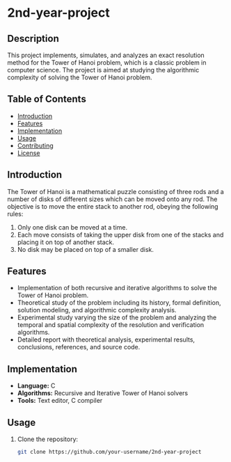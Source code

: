 # 2nd-year-project

## Description
This project implements, simulates, and analyzes an exact resolution method for the Tower of Hanoi problem, which is a classic problem in computer science. The project is aimed at studying the algorithmic complexity of solving the Tower of Hanoi problem.

## Table of Contents
- [Introduction](#introduction)
- [Features](#features)
- [Implementation](#implementation)
- [Usage](#usage)
- [Contributing](#contributing)
- [License](#license)

## Introduction
The Tower of Hanoi is a mathematical puzzle consisting of three rods and a number of disks of different sizes which can be moved onto any rod. The objective is to move the entire stack to another rod, obeying the following rules:
1. Only one disk can be moved at a time.
2. Each move consists of taking the upper disk from one of the stacks and placing it on top of another stack.
3. No disk may be placed on top of a smaller disk.

## Features
- Implementation of both recursive and iterative algorithms to solve the Tower of Hanoi problem.
- Theoretical study of the problem including its history, formal definition, solution modeling, and algorithmic complexity analysis.
- Experimental study varying the size of the problem and analyzing the temporal and spatial complexity of the resolution and verification algorithms.
- Detailed report with theoretical analysis, experimental results, conclusions, references, and source code.

## Implementation
- **Language:** C
- **Algorithms:** Recursive and Iterative Tower of Hanoi solvers
- **Tools:** Text editor, C compiler

## Usage
1. Clone the repository:
   ```bash
   git clone https://github.com/your-username/2nd-year-project
